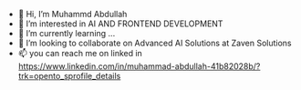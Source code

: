 - 👋 Hi, I’m Muhammd Abdullah
- 👀 I’m interested in AI AND FRONTEND  DEVELOPMENT
- 🌱 I’m currently learning ...
- 💞️ I’m looking to collaborate on Advanced AI Solutions at Zaven Solutions
- 📫 you can reach me on linked in https://www.linkedin.com/in/muhammad-abdullah-41b82028b/?trk=opento_sprofile_details

<!---
Muhammad Abdullah is a AI and Frontend Developer specializing in chatbots, web applications, Next.js, HTML, CSS, JavaScript, and Python
--->

